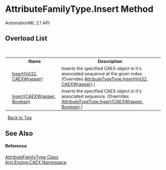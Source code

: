 # AttributeFamilyType.Insert Method 
AutomationML 2.1 API 


## Overload List
&nbsp;<table><tr><th></th><th>Name</th><th>Description</th></tr><tr><td>![Public method](media/pubmethod.gif "Public method")</td><td><a href="M_Aml_Engine_CAEX_AttributeFamilyType_Insert_1">Insert(Int32, CAEXWrapper)</a></td><td>
Inserts the specified CAEX object in it's associated sequence at the given index.
 (Overrides <a href="M_Aml_Engine_CAEX_AttributeTypeType_Insert_1">AttributeTypeType.Insert(Int32, CAEXWrapper)</a>.)</td></tr><tr><td>![Public method](media/pubmethod.gif "Public method")</td><td><a href="M_Aml_Engine_CAEX_AttributeFamilyType_Insert">Insert(CAEXWrapper, Boolean)</a></td><td>
Inserts the specified CAEX object in it's associated sequence.
 (Overrides <a href="M_Aml_Engine_CAEX_AttributeTypeType_Insert">AttributeTypeType.Insert(CAEXWrapper, Boolean)</a>.)</td></tr></table>&nbsp;
<a href="#attributefamilytype.insert-method">Back to Top</a>

## See Also


#### Reference
<a href="T_Aml_Engine_CAEX_AttributeFamilyType">AttributeFamilyType Class</a><br /><a href="N_Aml_Engine_CAEX">Aml.Engine.CAEX Namespace</a><br />